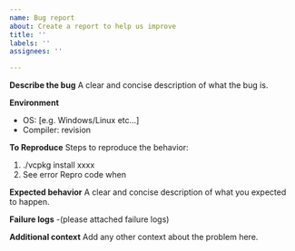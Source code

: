 ```yaml
---
name: Bug report
about: Create a report to help us improve
title: ''
labels: ''
assignees: ''

---
```


**Describe the bug**
A clear and concise description of what the bug is.

**Environment**
- OS: [e.g. Windows/Linux etc...]
- Compiler: revision

**To Reproduce**
Steps to reproduce the behavior:
1. ./vcpkg install xxxx
2. See error
Repro code when

**Expected behavior**
A clear and concise description of what you expected to happen.

**Failure logs** 
-(please attached failure logs)

**Additional context**
Add any other context about the problem here.

